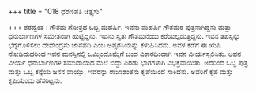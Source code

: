 +++
title = "018 ಧರಣಿಪತಿ ಚಿತ್ತೈಸು"

+++
ಶರದ್ವಂತ : ಗೌತಮ ಗೋತ್ರದ ಒಬ್ಬ ಮಹರ್ಷಿ. ಇವನು ಮಹರ್ಷಿ ಗೌತಮರ ಪುತ್ರನಾಗಿದ್ದನು ಮತ್ತು ಧನುರ್ಬಾಣಗಳ ಸಮೇತನಾಗಿ ಹುಟ್ಟಿದ್ದನು. ಇವನು ಸ್ವತಃ ಗೌತಮನೆಂದು ಕರೆಯಲ್ಪಡುತ್ತಿದ್ದನು. ಇವನ ತಪಸ್ಸನ್ನು ಭಗ್ನಗೊಳಿಸಲು ದೇವೇಂದ್ರನು ಜಾನಪದಿ ಎಂಬ ಅಪ್ಸರಸಿಯನ್ನು ಕಳುಹಿಸಿದನು. ಅವಳ ಕಡೆಗೆ ಈ ಋಷಿ ನೋಡಿದುದರಿಂದ ಇವನ ಮನಸ್ಸಿನಲ್ಲಿ ಒಮ್ಮಿಂದೊಮ್ಮೆಗೆ ಬಂದ ವಿಕಾರದಿಂದಾಗಿ ಇವನ ವೀರ್ಯಸ್ಖಲಿಸಿತು. ಅವನ ವೀರ್ಯ ಧನುರ್ಬಾಣಗಳ ಸಮುದಾಯದ ಮೆಲೆ ಬಿದ್ದು ಎರಡು ಭಾಗಗಳಾಗಿ ವಿಭಕ್ತವಾಯಿತು. ಅದರಿಂದ ಒಬ್ಬ ಪುತ್ರ ಮತ್ತು ಒಬ್ಬ ಕನ್ಯೆಯ ಜನನ ವಾಯ್ತು. ಇವರನ್ನು ರಾಜಾಶಂತನು ಕೃಪೆಯಿಂದ ಸಾಕಿದನು. ಅವರಿಗೆ ಕೃಪ ಮತ್ತು ಕೃಪಿಯೆಂದು ಹೆಸರಿಟ್ಟನು.